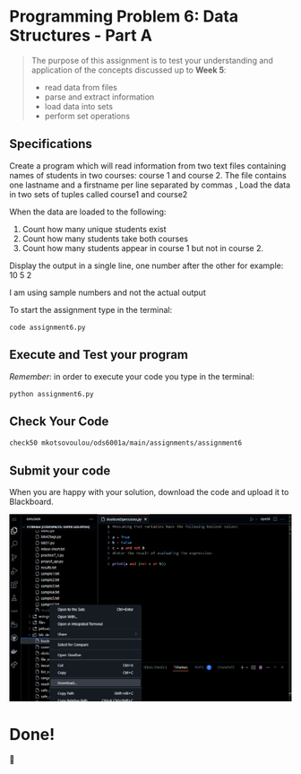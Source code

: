# Programming Problem 6: Data Structures - Part A

> The purpose of this assignment is to test your understanding and application of the concepts discussed up to **Week 5**:
>
> - read data from files
> - parse and extract information
> - load data into sets
> - perform set operations

## Specifications

Create a program which will read information from two text files containing names of students in two courses: course 1 and course 2.
The file contains one lastname and a firstname per line separated by commas ,
Load the data in two sets of tuples called course1 and course2

When the data are loaded to the following:
1. Count how many unique students exist
2. Count how many students take both courses
3. Count how many students appear in course 1 but not in course 2.

Display the output in a single line, one number after the other
for example: 10 5 2

I am using sample numbers and not the actual output

To start the assignment type in the terminal:
```
code assignment6.py
```

## Execute and Test your program

*Remember*: in order to execute your code you type in the terminal:

```
python assignment6.py
```


## Check Your Code

```
check50 mkotsovoulou/ods6001a/main/assignments/assignment6
```


## Submit your code

When you are happy with your solution, download the code and upload it to Blackboard.


![Image of download](download.png)

# Done!
:tada:
